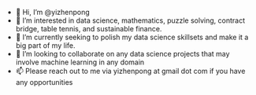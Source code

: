 - 👋 Hi, I’m @yizhenpong
- 👀 I’m interested in data science, mathematics, puzzle solving, contract bridge, table tennis, and sustainable finance.
- 🌱 I’m currently seeking to polish my data science skillsets and make it a big part of my life.
- 💞️ I’m looking to collaborate on any data science projects that may involve machine learning in any domain
- 📫 Please reach out to me via yizhenpong at gmail dot com if you have any opportunities

<!---
yizhenpong/yizhenpong is a ✨ special ✨ repository because its `README.md` (this file) appears on your GitHub profile.
You can click the Preview link to take a look at your changes.
--->
